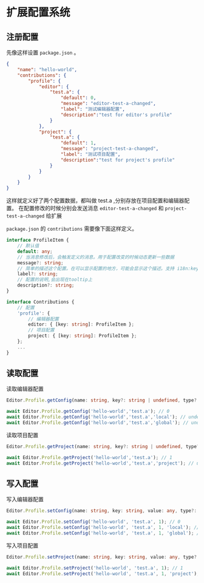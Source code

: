 # 扩展配置系统

## 注册配置

先像这样设置 `package.json` 。

```json
{
    "name": "hello-world",
    "contributions": {
        "profile": {
            "editor": {
                "test.a": {
                    "default": 0,
                    "message": "editor-test-a-changed",
                    "label": "测试编辑器配置",
                    "description":"test for editor's profile"
                }
            },
            "project": {
                "test.a": {
                    "default": 1,
                    "message": "project-test-a-changed",
                    "label": "测试项目配置",
                    "description":"test for project's profile"
                }
            }
        }
    }
}
```

这样就定义好了两个配置数据，都叫做 test.a ,分别存放在项目配置和编辑器配置。
在配置修改的时候分别会发送消息 `editor-test-a-changed` 和 `project-test-a-changed` 给扩展

`package.json` 的 `contributions` 需要像下面这样定义。

```typescript
interface ProfileItem {
    // 默认值
    default: any;
    // 当消息修改后，会触发定义的消息。用于配置改变的时候动态更新一些数据
    message?: string;
    // 简单的描述这个配置。在可以显示配置的地方，可能会显示这个描述。支持 i18n:key 格式。
    label?: string;
    // 配置的说明,会出现在tooltip上
    description?: string;
}

interface Contributions {
    // 配置
    'profile': {
        // 编辑器配置
        editor: { [key: string]: ProfileItem };
        // 项目配置
        project: { [key: string]: ProfileItem };
    };
    ...
}
```

## 读取配置

读取编辑器配置

```typescript
Editor.Profile.getConfig(name: string, key?: string | undefined, type?: "default" | "global" | "local" | undefined): Promise<any>;
```

```javascript
await Editor.Profile.getConfig('hello-world','test.a'); // 0
await Editor.Profile.getConfig('hello-world','test.a','local'); // undefined
await Editor.Profile.getConfig('hello-world','test.a','global'); // undefined
```

读取项目配置

```typescript
Editor.Profile.getProject(name: string, key?: string | undefined, type?: "default" | "project" | undefined): Promise<any>;
```

```javascript
await Editor.Profile.getProject('hello-world','test.a'); // 1
await Editor.Profile.getProject('hello-world','test.a','project'); // undefined
```

## 写入配置

写入编辑器配置

```typescript
Editor.Profile.setConfig(name: string, key: string, value: any, type?: "default" | "global" | "local" | undefined): Promise<void>;
```

```javascript
await Editor.Profile.setConfig('hello-world', 'test.a', 1); // 0
await Editor.Profile.setConfig('hello-world', 'test.a', 1, 'local'); // undefined
await Editor.Profile.setConfig('hello-world', 'test.a', 1, 'global'); // undefined
```

写入项目配置

```typescript
Editor.Profile.setProject(name: string, key: string, value: any, type?: "default" | "project" | undefined): Promise<void>;
```

```javascript
await Editor.Profile.setProject('hello-world', 'test.a', 1); // 1
await Editor.Profile.setProject('hello-world', 'test.a', 1, 'project'); // undefined
```
